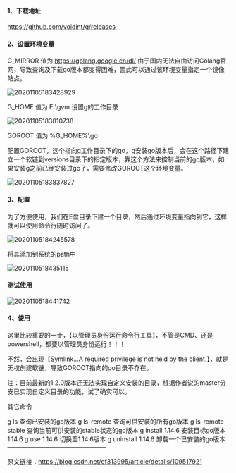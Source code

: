 #### 1、下载地址

https://github.com/voidint/g/releases

#### 2、设置环境变量

G_MIRROR
值为
https://golang.google.cn/dl/
由于国内无法自由访问Golang官网，导致查询及下载go版本都变得困难，因此可以通过该环境变量指定一个镜像站点。

![20201105183428929](C:\Users\Administrator\Desktop\新建文件夹\20201105183428929.png)

G_HOME
值为
E:\gvm
设置g的工作目录

![20201105183810738](C:\Users\Administrator\Desktop\新建文件夹\20201105183810738.png)

GOROOT
值为
%G_HOME%\go

配置GOROOT，这个指向g工作目录下的go，g安装go版本后，会在这个路径下建立一个软链到versions目录下的指定版本，靠这个方法来控制当前的go版本，如果安装g之前已经安装过go了，需要修改GOROOT这个环境变量。

![20201105183837827](C:\Users\Administrator\Desktop\新建文件夹\20201105183837827.png)

####  3、配置
为了方便使用，我们在E盘目录下建一个目录，然后通过环境变量指向到它，这样就可以使用命令行随时访问了。

![20201105184245578](C:\Users\Administrator\Desktop\新建文件夹\20201105184245578.png)

将其添加到系统的path中

![2020110518435115](C:\Users\Administrator\Desktop\新建文件夹\2020110518435115.png)

####  测试使用

![2020110518441742](C:\Users\Administrator\Desktop\新建文件夹\2020110518441742.png)

####  4、使用

这里比较重要的一步，【以管理员身份运行命令行工具】，不管是CMD、还是powershell，都要以管理员身份运行！！！

不然，会出现【Symlink…A required privilege is not held by the client.】，就是无权创建软链，导致GOROOT指向的go目录不存在。

注：目前最新的1.2.0版本还无法实现自定义安装的目录，根据作者说的master分支已实现自定义目录的功能，试了确实可以。

其它命令

g ls 查询已安装的go版本
g ls-remote  查询可供安装的所有go版本
g ls-remote stable 查询当前可供安装的stable状态的go版本
g install 1.14.6 安装目标go版本1.14.6
g use 1.14.6 切换至1.14.6版本
g uninstall 1.14.6 卸载一个已安装的go版本
————————————————

原文链接：https://blog.csdn.net/cf313995/article/details/109517921





